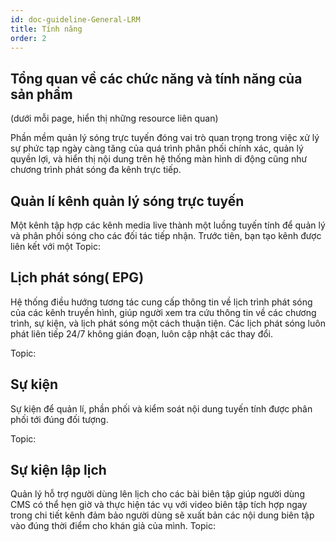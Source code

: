 ```yaml
---
id: doc-guideline-General-LRM
title: Tính năng
order: 2
---
```


## Tổng quan về các chức năng và tính năng của sản phẩm

(dưới mỗi page, hiển thị những resource liên quan)

Phần mềm quản lý sóng trực tuyến đóng vai trò quan trọng trong việc xử lý sự phức tạp ngày càng tăng của quá trình phân phối chính xác, quản lý quyền lợi, và hiển thị nội dung trên hệ thống màn hình di động cũng như chương trình phát sóng đa kênh trực tiếp.

## Quản lí kênh quản lý sóng trực tuyến

Một kênh tập hợp các kênh media live thành một luồng tuyến tính để quản lý và phân phối sóng cho các đối tác tiếp nhận. Trước tiên, bạn tạo kênh được liên kết với một
Topic:

## Lịch phát sóng( EPG)

Hệ thống điều hướng tương tác cung cấp thông tin về lịch trình phát sóng của các kênh truyền hình,  giúp người xem tra cứu thông tin về các chương trình, sự kiện, và lịch phát sóng một cách thuận tiện. Các lịch phát sóng luôn phát liên tiếp 24/7 không gián đoạn,  luôn cập nhật các thay đổi.

Topic:

## Sự kiện

Sự kiện để quản lí, phần phối và kiểm soát nội dung tuyến tính được phân phối tới đúng đối tượng.

Topic:

## Sự kiện lập lịch

Quản lý hỗ trợ người dùng lên lịch cho các bài biên tập giúp người dùng CMS có thể hẹn giờ và thực hiện tác vụ với video biên tập tích hợp ngay trong chi tiết kênh đảm bảo người dùng sẽ xuất bản các nội dung biên tập vào đúng thời điểm cho khán giả của mình.
Topic:
